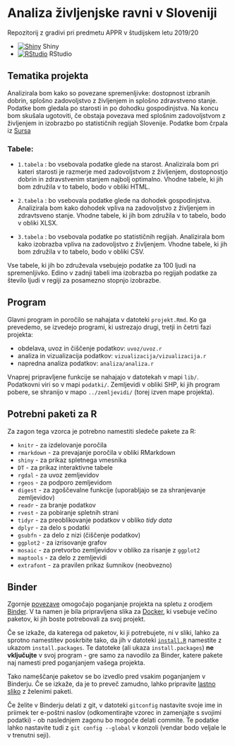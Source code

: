 # Analiza življenjske ravni v Sloveniji

Repozitorij z gradivi pri predmetu APPR v študijskem letu 2019/20

* [![Shiny](http://mybinder.org/badge.svg)](http://mybinder.org/v2/gh/AnaMarijaB/APPR-2019-20/master?urlpath=shiny/APPR-2019-20/projekt.Rmd) Shiny
* [![RStudio](http://mybinder.org/badge.svg)](http://mybinder.org/v2/gh/AnaMarijaB/APPR-2019-20/master?urlpath=rstudio) RStudio

## Tematika projekta

Analizirala bom kako so povezane spremenljivke: dostopnost izbranih dobrin, splošno zadovoljstvo z življenjem in splošno zdravstveno stanje. Podatke bom gledala po starosti in po dohodku gospodinjstva. Na koncu bom skušala ugotoviti, če obstaja povezava med splošnim zadovoljstvom z življenjem in izobrazbo po statističnih regijah Slovenije.
Podatke bom črpala iz [Sursa](https://pxweb.stat.si/SiStat)

### Tabele:

* `1.tabela` : bo vsebovala podatke glede na starost. Analizirala bom pri kateri starosti je razmerje med zadovoljstvom z življenjem, dostopnostjo dobrin in zdravstvenim stanjem najbolj optimalno. 
Vhodne tabele, ki jih bom združila v to tabelo, bodo v obliki HTML.

* `2.tabela` : bo vsebovala podatke glede na dohodek gospodinjstva. Analizirala bom kako dohodek vpliva na zadovoljstvo z življenjem in zdravtsveno stanje.
Vhodne tabele, ki jih bom združila v to tabelo, bodo v obliki XLSX.

* `3.tabela` : bo vsebovala podatke po statističnih regijah. Analizirala bom kako izobrazba vpliva na zadovoljstvo z življenjem. 
Vhodne tabele, ki jih bom združila v to tabelo, bodo v obliki CSV.

Vse tabele, ki jih bo združevala vsebujejo podatke za 100 ljudi na spremenljivko. 
Edino v zadnji tabeli ima izobrazba po regijah podatke za število ljudi v regiji za posamezno stopnjo izobrazbe.


## Program

Glavni program in poročilo se nahajata v datoteki `projekt.Rmd`.
Ko ga prevedemo, se izvedejo programi, ki ustrezajo drugi, tretji in četrti fazi projekta:

* obdelava, uvoz in čiščenje podatkov: `uvoz/uvoz.r`
* analiza in vizualizacija podatkov: `vizualizacija/vizualizacija.r`
* napredna analiza podatkov: `analiza/analiza.r`

Vnaprej pripravljene funkcije se nahajajo v datotekah v mapi `lib/`.
Podatkovni viri so v mapi `podatki/`.
Zemljevidi v obliki SHP, ki jih program pobere,
se shranijo v mapo `../zemljevidi/` (torej izven mape projekta).

## Potrebni paketi za R

Za zagon tega vzorca je potrebno namestiti sledeče pakete za R:

* `knitr` - za izdelovanje poročila
* `rmarkdown` - za prevajanje poročila v obliki RMarkdown
* `shiny` - za prikaz spletnega vmesnika
* `DT` - za prikaz interaktivne tabele
* `rgdal` - za uvoz zemljevidov
* `rgeos` - za podporo zemljevidom
* `digest` - za zgoščevalne funkcije (uporabljajo se za shranjevanje zemljevidov)
* `readr` - za branje podatkov
* `rvest` - za pobiranje spletnih strani
* `tidyr` - za preoblikovanje podatkov v obliko *tidy data*
* `dplyr` - za delo s podatki
* `gsubfn` - za delo z nizi (čiščenje podatkov)
* `ggplot2` - za izrisovanje grafov
* `mosaic` - za pretvorbo zemljevidov v obliko za risanje z `ggplot2`
* `maptools` - za delo z zemljevidi
* `extrafont` - za pravilen prikaz šumnikov (neobvezno)

## Binder

Zgornje [povezave](#analiza-podatkov-s-programom-r-201819)
omogočajo poganjanje projekta na spletu z orodjem [Binder](https://mybinder.org/).
V ta namen je bila pripravljena slika za [Docker](https://www.docker.com/),
ki vsebuje večino paketov, ki jih boste potrebovali za svoj projekt.

Če se izkaže, da katerega od paketov, ki ji potrebujete, ni v sliki,
lahko za sprotno namestitev poskrbite tako,
da jih v datoteki [`install.R`](install.R) namestite z ukazom `install.packages`.
Te datoteke (ali ukaza `install.packages`) **ne vključujte** v svoj program -
gre samo za navodilo za Binder, katere pakete naj namesti pred poganjanjem vašega projekta.

Tako nameščanje paketov se bo izvedlo pred vsakim poganjanjem v Binderju.
Če se izkaže, da je to preveč zamudno,
lahko pripravite [lastno sliko](https://github.com/jaanos/APPR-docker) z želenimi paketi.

Če želite v Binderju delati z git,
v datoteki `gitconfig` nastavite svoje ime in priimek ter e-poštni naslov
(odkomentirajte vzorec in zamenjajte s svojimi podatki) -
ob naslednjem zagonu bo mogoče delati commite.
Te podatke lahko nastavite tudi z `git config --global` v konzoli
(vendar bodo veljale le v trenutni seji).
